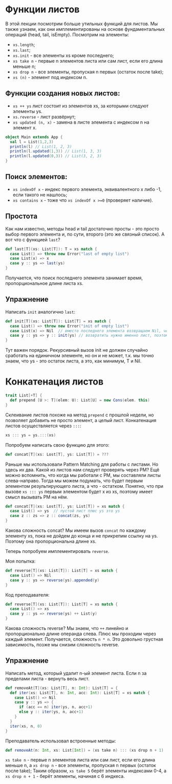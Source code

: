 # Функции листов

В этой лекции посмотрим больше утильных функций для листов. Мы также узнаем, как они имплементированы на основе фундаментальных операций (head, tail, isEmpty). Посмотрим на элементы:

- `xs.length`;
- `xs.last`;
- `xs.init` - все элементы xs кроме последнего;
- `xs take n` - первые n элементов листа или сам лист, если его длина меньше n;
- `xs drop n` - все элементы, пропуская n первых (остаток после take);
- `xs (n)` - элемент под индексом n.


## Функции создания новых листов:

- `xs ++ ys` лист состоит из элементов xs, за которыми следуют элементы ys.
- `xs.reverse` - лист развёрнут;
- `xs updated (n, x)` - замена в листе элемента с индексом n на элемент x.

```scala
object Main extends App {
  val l = List(1,2,3)
  println(l) // List(1, 2, 3)
  println(l.updated(1,3)) // List(1, 3, 3)
  println(l.updated(0,3)) // List(3, 2, 3)
}
```


## Поиск элементов:

- `xs indexOf x` - индекс первого элемента, эквивалентного x либо -1, если такого не нашлось;
- `xs contains x` - тоже что `xs indexOf x >=0` (проверяет наличие).


## Простота

Как нам известно, методы head и tail достаточно просты - это просто выбор первого элемента и, по сути, второго (это же связный список). А вот что с функцией `last`?

```scala
def last[T](xs: List[T]): T = xs match {
  case List() => throw new Error("last of empty list")
  case List(x) => x
  case y :: ys => last(ys)
}
```

Получается, что поиск последнего элемента занимает время, пропорциональное длине листа xs.


## Упражнение

Написать `init` аналогично `last`:

```scala
def init[T](xs: List[T]): List[T] = xs match {
  case List() => throw new Error("init of empty list")
  case List(x) => Nil  // вместо последнего элемента возвращаем Nil, чем и срезаем его
  case y :: ys => y :: init(ys) // возвратить нужно именно лист, поэтому тут ::
}
```

Тут важен порядок. Рекурсивный вызов init не должен случайно сработать на единичном элементе, но он и не может, т.к. мы точно знаем, что ys - это остаток листа, а это, как минимум, T и Nil. 


# Конкатенация листов

```scala
trait List[+T] {
  def prepend [U >: T](elem: U): List[U] = new Cons(elem. this)
}
```

Склеивание листов похоже на метод `prepend` с прошлой недели, но позволяет добавить не просто элемент, а целый лист. Конкатенация листов осуществляется через `:::`:

```scala
xs ::: ys = ys.:::(xs)
```

Попробуем написать свою функцию для этого:

```scala
def concat[T](xs: Lost[T], ys: List[T]) = ???
```

Раньше мы использовали Pattern Matching для работы с листами. Но здесь их два. Какой из листов нам следует проверять через PM? Ещё можно вспомнить, что когда мы работали с PM, мы составляли листы слева-направо. Тогда мы можем подумать, что будет первым элементом результирующего листа, а что - остатком. Понятно, что при вызове `xs ::: ys` первым элементом будет x из xs, поэтому имеет смысл вызывать PM на нём.

```scala
def concat[T](xs: Lost[T], ys: List[T]) = xs match {
  case List() => ys  // пустой лист плюс ys это ys
  case z :: zs => z :: concat(zs, ys)
}
```

Какова сложность concat? Мы имеем вызов `concat` по каждому элементу xs, пока не дойдем до конца и не прикрепим ссылку на ys. Поэтому она пропорциональна длине xs.

Теперь попробуем имплементировать `reverse`.

Моя попытка:

```scala
def reverse[T](xs: List[T]): List[T] = xs match {
  case List() => Nil
  case y :: ys => reverse(ys).appended(y)
}
```


Код преподавателя:

```scala
def reverse[T](xs: List[T]): List[T] = xs match {
  case List() => xs
  case y :: ys => reverse(ys) ++ List(y)
}
```

Какова сложность reverse? Мы знаем, что `++` линейно и пропорционально длине операнда слева. Плюс мы проходим через каждый элемент. Получается, сложность `n * n`. Это довольно грустная зависимость, позже мы снизим сложность reverse.


## Упражнение

Написать метод, который удалит n-ый элемент листа. Если n за пределами листа - вернуть весь лист.

```scala
def removeAt[T](xs: List[T], n: Int): List[T] = {
  def iter(xs: List[T], n: Int, acc: Int): List[T] = xs match {
    case List() => Nil
    case y :: ys => {
      if (acc == n) iter(ys, n, acc+1)
      else y :: iter(ys, n, acc+1)
    }
  }
  iter(xs, n, 0)
}
```

Преподаватель использовал встроенные методы:

```scala
def removeAt(n: Int, xs: List[Int]) = (xs take n) ::: (xs drop n + 1)
```

`xs take n` - первые n элементов листа или сам лист, если его длина меньше n, а `xs drop n` - все элементы, пропуская n первых (остаток после take); Таким образом, `xs take 5` берёт элементы индексами 0-4, а `xs drop n + 1` - берёт элементы, начиная с 6 индкеса. 